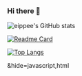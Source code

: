 ### Hi there 👋

<!--
**eippee/eippee** is a ✨ _special_ ✨ repository because its `README.md` (this file) appears on your GitHub profile.

Here are some ideas to get you started:

- 🔭 I’m currently working on ...
- 🌱 I’m currently learning ...
- 👯 I’m looking to collaborate on ...
- 🤔 I’m looking for help with ...
- 💬 Ask me about ...
- 📫 How to reach me: ...
- 😄 Pronouns: ...
- ⚡ Fun fact: ...
-->



![eippee's GitHub stats](https://github-readme-stats.vercel.app/api?username=eippee&hide=contribs,prs&count_private=true&show_icons=true&theme=dracula)


[![Readme Card](https://github-readme-stats.vercel.app/api/pin/?username=eippee&repo=subject3)](https://github.com/anuraghazra/github-readme-stats)

[![Top Langs](https://github-readme-stats.vercel.app/api/top-langs/?username=eippee&langs_count=8)](https://github.com/anuraghazra/github-readme-stats)



&hide=javascript,html

